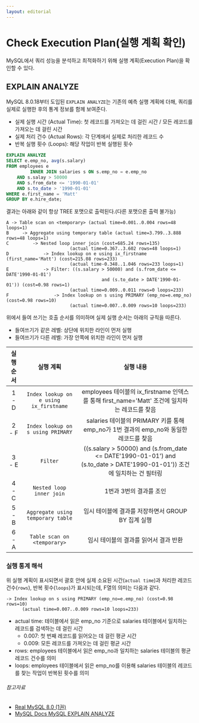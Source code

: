 ```yaml
---
layout: editorial
---
```


# Check Execution Plan(실행 계획 확인)

MySQL에서 쿼리 성능을 분석하고 최적화하기 위해 실행 계획(Execution Plan)을 확인할 수 있다.

## EXPLAIN ANALYZE

MySQL 8.0.18부터 도입된 `EXPLAIN ANALYZE`는 기존의 예측 실행 계획에 더해, 쿼리를 실제로 실행한 후의 통계 정보를 함께 보여준다.

- 실제 실행 시간 (Actual Time): 첫 레코드를 가져오는 데 걸린 시간 / 모든 레코드를 가져오는 데 걸린 시간
- 실제 처리 건수 (Actual Rows): 각 단계에서 실제로 처리한 레코드 수
- 반복 실행 횟수 (Loops): 해당 작업이 반복 실행된 횟수

```sql
EXPLAIN ANALYZE
SELECT e.emp_no, avg(s.salary)
FROM employees e
         INNER JOIN salaries s ON s.emp_no = e.emp_no
    AND s.salay > 50000
    AND s.from_date <= '1990-01-01'
    AND s.to_date > '1990-01-01'
WHERE e.first_name = 'Matt'
GROUP BY e.hire_date;
```

결과는 아래와 같이 항상 TREE 포맷으로 출력된다.(다른 포맷으론 출력 불가능)

```
A -> Table scan on <temporary> (actual time=0.001..0.004 rows=48 loops=1)
B     -> Aggregate using temporary table (actual time=3.799..3.888 rows=48 loops=1)
C         -> Nested loop inner join (cost=685.24 rows=135)
                        (actual time=0.367..3.602 rows=48 loops=1)
D             -> Index lookup on e using ix_firstname (first_name='Matt') (cost=215.08 rows=233)
                        (actual time-0.348..1.046 rows=233 loops=1)
E             -> Filter: ((s.salary > 50000) and (s.from_date <= DATE'1990-01-01')
                                    and (s.to_date > DATE'1990-01-01')) (cost=0.98 rows=1)
                        (actual time=0.009..0.011 rows=0 loops=233)
F                 -> Index lookup on s using PRIMARY (emp_no=e.emp_no) (cost=0.98 rows=10)
                        (actual time=0.007..0.009 rows=10 loops=233)
```

위에서 들여 쓰기는 호출 순서를 의미하며 실제 실행 순서는 아래의 규칙을 따른다.

- 들여쓰기가 같은 레벨: 상단에 위치한 라인이 먼저 실행
- 들여쓰기가 다른 레벨: 가장 안쪽에 위치한 라인이 먼저 실행

| 실행 순서 |                 실행 계획                  |                                                    실행 내용                                                     |
|:-----:|:--------------------------------------:|:------------------------------------------------------------------------------------------------------------:|
| 1 - D | `Index lookup on e using ix_firstname` |                    employees 테이블의 ix_firstname 인덱스를 통해 first_name='Matt' 조건에 일치하는 레코드를 찾음                    |
| 2 - F |   `Index lookup on s using PRIMARY`    |                        salaries 테이블의 PRIMARY 키를 통해 emp_no가 1번 결과의 emp_no와 동일한 레코드를 찾음                        |
| 3 - E |                `Filter`                | ((s.salary > 50000) and (s.from_date <= DATE'1990-01-01') and (s.to_date > DATE'1990-01-01')) 조건에 일치하는 건 필터링 |
| 4 - C |        `Nested loop inner join`        |                                                1번과 3번의 결과를 조인                                                |
| 5 - B |   `Aggregate using temporary table`    |                                       임시 테이블에 결과를 저장하면서 GROUP BY 집계 실행                                       |
| 6 - A |      `Table scan on <temporary>`       |                                            임시 테이블의 결과를 읽어서 결과 반환                                             |

### 실행 통계 해석

위 실행 계획이 표시되면서 괄호 안에 실제 소요된 시간(`actual time`)과 처리한 레코드 건수(`rows`), 반복 횟수(`loops`)가 표시되는데, F열의 의미는 다음과 같다.

```
-> Index lookup on s using PRIMARY (emp_no=e.emp_no) (cost=0.98 rows=10)
      (actual time=0.007..0.009 rows=10 loops=233)
```

- actual time: 테이블에서 읽은 emp_no 기준으로 salaries 테이블에서 일치하는 레코드를 검색하는 데 걸린 시간
    - 0.007: 첫 번째 레코드를 읽어오는 데 걸린 평균 시간
    - 0.009: 모든 레코드를 가져오는 데 걸린 평균 시간
- rows: employees 테이블에서 읽은 emp_no과 일치하는 salaries 테이블의 평균 레코드 건수를 의미
- loops: employees 테이블에서 읽은 emp_no를 이용해 salaries 테이블의 레코드를 찾는 작업이 반복된 횟수를 의미

###### 참고자료

- [Real MySQL 8.0 (1권)](https://kobic.net/book/bookInfo/view.do?isbn=9791158392703)
- [MySQL Docs MySQL EXPLAIN ANALYZE](https://dev.mysql.com/blog-archive/mysql-explain-analyze)
